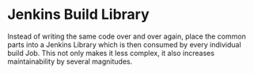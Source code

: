 # Jenkins Build Library

Instead of writing the same code over and over again, place the common
parts into a Jenkins Library which is then consumed by every individual
build Job. This not only makes it less complex, it also increases
maintainability by several magnitudes.
